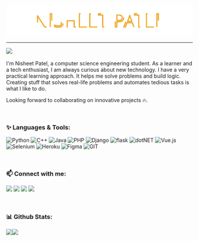 <a href="https://github.com/Nisheet-Patel">
    <img src="NisheetPatel.svg" alt="Nisheet Patel">
</a>
<hr>
<!-- Visitor Counter -->
<img src="https://komarev.com/ghpvc/?username=Nisheet-Patel&color=3aa1bf&style=for-the-badge&label=HELLO+VISITOR" width=110>

<p>I'm Nisheet Patel, a computer science engineering student. As a learner and a tech enthusiast, I am always curious about new technology. I have a very practical learning approach. It helps me solve problems and build logic. Creating stuff that solves real-life problems and automates tedious tasks is what I like to do.</p>
<p>Looking forward to collaborating on innovative projects 🔥.</p>

<br>

### ✨ Languages & Tools:
![Python](https://skillicons.dev/icons?i=python)
![C++](https://skillicons.dev/icons?i=cpp)
![Java](https://skillicons.dev/icons?i=java)
![PHP](https://skillicons.dev/icons?i=php)
![Django](https://skillicons.dev/icons?i=django)
![flask](https://skillicons.dev/icons?i=flask)
![dotNET](https://skillicons.dev/icons?i=dotnet)
![Vue.js](https://skillicons.dev/icons?i=vue)
![Selenium](https://skillicons.dev/icons?i=selenium)
![Heroku](https://skillicons.dev/icons?i=heroku)
![Figma](https://skillicons.dev/icons?i=figma)
![GIT](https://skillicons.dev/icons?i=git)

<br>

### 📫 Connect with me:
[![](https://img.icons8.com/fluency/40/000000/gmail-new.png)](mailto:nisheetptl@gmail.com)
[![](https://img.icons8.com/fluency/40/000000/instagram-new.png)](https://www.instagram.com/nisheet_/)
[![](https://img.icons8.com/color/40/000000/discord-logo.png)](https://discord.com/users/749556540897493013)
[![](https://img.icons8.com/external-tal-revivo-color-tal-revivo/40/000000/external-hackerrank-is-a-technology-company-that-focuses-on-competitive-programming-logo-color-tal-revivo.png)](https://www.hackerrank.com/nisheetpatel)

<br>

### 📊 Github Stats:
<div><img height="140px" src="https://github-readme-stats.vercel.app/api?username=Nisheet-Patel&show_icons=true"><img height="140px" src="https://github-readme-stats.vercel.app/api/top-langs/?username=Nisheet-Patel&layout=compact&langs_count=6&hide=Jupyter+Notebook"></div>